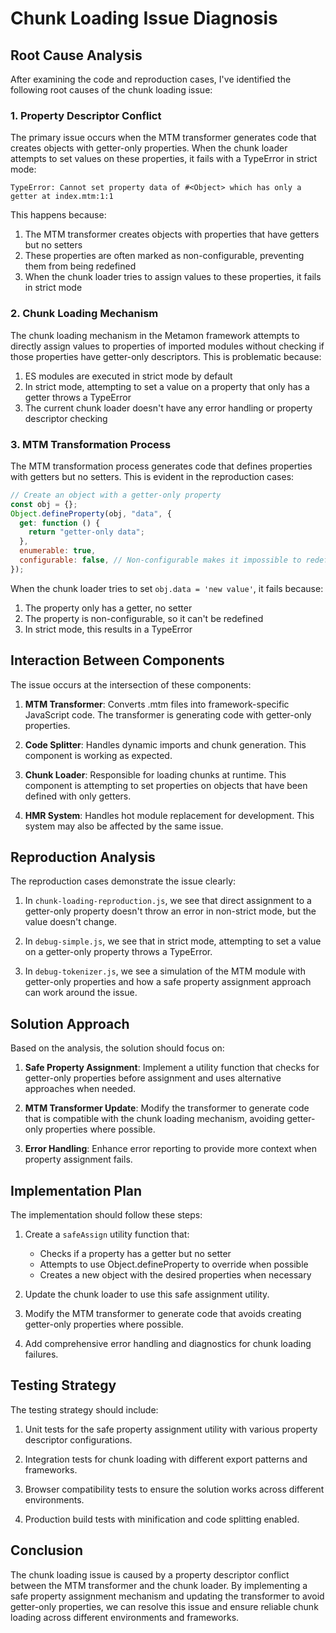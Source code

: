 # Chunk Loading Issue Diagnosis

## Root Cause Analysis

After examining the code and reproduction cases, I've identified the following root causes of the chunk loading issue:

### 1. Property Descriptor Conflict

The primary issue occurs when the MTM transformer generates code that creates objects with getter-only properties. When the chunk loader attempts to set values on these properties, it fails with a TypeError in strict mode:

```
TypeError: Cannot set property data of #<Object> which has only a getter at index.mtm:1:1
```

This happens because:

1. The MTM transformer creates objects with properties that have getters but no setters
2. These properties are often marked as non-configurable, preventing them from being redefined
3. When the chunk loader tries to assign values to these properties, it fails in strict mode

### 2. Chunk Loading Mechanism

The chunk loading mechanism in the Metamon framework attempts to directly assign values to properties of imported modules without checking if those properties have getter-only descriptors. This is problematic because:

1. ES modules are executed in strict mode by default
2. In strict mode, attempting to set a value on a property that only has a getter throws a TypeError
3. The current chunk loader doesn't have any error handling or property descriptor checking

### 3. MTM Transformation Process

The MTM transformation process generates code that defines properties with getters but no setters. This is evident in the reproduction cases:

```javascript
// Create an object with a getter-only property
const obj = {};
Object.defineProperty(obj, "data", {
  get: function () {
    return "getter-only data";
  },
  enumerable: true,
  configurable: false, // Non-configurable makes it impossible to redefine
});
```

When the chunk loader tries to set `obj.data = 'new value'`, it fails because:

1. The property only has a getter, no setter
2. The property is non-configurable, so it can't be redefined
3. In strict mode, this results in a TypeError

## Interaction Between Components

The issue occurs at the intersection of these components:

1. **MTM Transformer**: Converts .mtm files into framework-specific JavaScript code. The transformer is generating code with getter-only properties.

2. **Code Splitter**: Handles dynamic imports and chunk generation. This component is working as expected.

3. **Chunk Loader**: Responsible for loading chunks at runtime. This component is attempting to set properties on objects that have been defined with only getters.

4. **HMR System**: Handles hot module replacement for development. This system may also be affected by the same issue.

## Reproduction Analysis

The reproduction cases demonstrate the issue clearly:

1. In `chunk-loading-reproduction.js`, we see that direct assignment to a getter-only property doesn't throw an error in non-strict mode, but the value doesn't change.

2. In `debug-simple.js`, we see that in strict mode, attempting to set a value on a getter-only property throws a TypeError.

3. In `debug-tokenizer.js`, we see a simulation of the MTM module with getter-only properties and how a safe property assignment approach can work around the issue.

## Solution Approach

Based on the analysis, the solution should focus on:

1. **Safe Property Assignment**: Implement a utility function that checks for getter-only properties before assignment and uses alternative approaches when needed.

2. **MTM Transformer Update**: Modify the transformer to generate code that is compatible with the chunk loading mechanism, avoiding getter-only properties where possible.

3. **Error Handling**: Enhance error reporting to provide more context when property assignment fails.

## Implementation Plan

The implementation should follow these steps:

1. Create a `safeAssign` utility function that:

   - Checks if a property has a getter but no setter
   - Attempts to use Object.defineProperty to override when possible
   - Creates a new object with the desired properties when necessary

2. Update the chunk loader to use this safe assignment utility.

3. Modify the MTM transformer to generate code that avoids creating getter-only properties where possible.

4. Add comprehensive error handling and diagnostics for chunk loading failures.

## Testing Strategy

The testing strategy should include:

1. Unit tests for the safe property assignment utility with various property descriptor configurations.

2. Integration tests for chunk loading with different export patterns and frameworks.

3. Browser compatibility tests to ensure the solution works across different environments.

4. Production build tests with minification and code splitting enabled.

## Conclusion

The chunk loading issue is caused by a property descriptor conflict between the MTM transformer and the chunk loader. By implementing a safe property assignment mechanism and updating the transformer to avoid getter-only properties, we can resolve this issue and ensure reliable chunk loading across different environments and frameworks.
